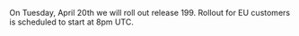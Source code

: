 
On Tuesday, April 20th we will roll out release 199. Rollout for EU customers is scheduled to start at 8pm UTC.
